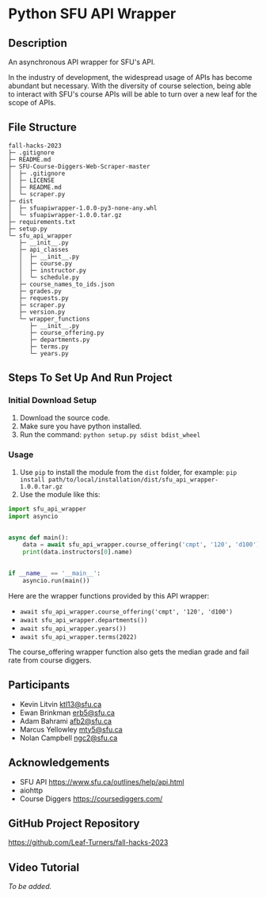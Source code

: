 # Python SFU API Wrapper

## Description

An asynchronous API wrapper for SFU's API.

In the industry of development, the widespread usage of APIs has become abundant but necessary. With the diversity of
course selection, being able to interact with SFU's course APIs will be able to turn over a new leaf for the scope of
APIs.

## File Structure
```
fall-hacks-2023
├─ .gitignore
├─ README.md
├─ SFU-Course-Diggers-Web-Scraper-master
│  ├─ .gitignore
│  ├─ LICENSE
│  ├─ README.md
│  └─ scraper.py
├─ dist
│  ├─ sfuapiwrapper-1.0.0-py3-none-any.whl
│  └─ sfuapiwrapper-1.0.0.tar.gz
├─ requirements.txt
├─ setup.py
└─ sfu_api_wrapper
   ├─ __init__.py
   ├─ api_classes
   │  ├─ __init__.py
   │  ├─ course.py
   │  ├─ instructor.py
   │  └─ schedule.py
   ├─ course_names_to_ids.json
   ├─ grades.py
   ├─ requests.py
   ├─ scraper.py
   ├─ version.py
   └─ wrapper_functions
      ├─ __init__.py
      ├─ course_offering.py
      ├─ departments.py
      ├─ terms.py
      └─ years.py

```

## Steps To Set Up And Run Project

### Initial Download Setup

1. Download the source code.
2. Make sure you have python installed.
3. Run the command: `python setup.py sdist bdist_wheel`

### Usage

1. Use `pip` to install the module from the `dist` folder, for example: `pip install path/to/local/installation/dist/sfu_api_wrapper-1.0.0.tar.gz`
2. Use the module like this:

```python
import sfu_api_wrapper
import asyncio


async def main():
    data = await sfu_api_wrapper.course_offering('cmpt', '120', 'd100')
    print(data.instructors[0].name)


if __name__ == '__main__':
    asyncio.run(main())
```

Here are the wrapper functions provided by this API wrapper:
- `await sfu_api_wrapper.course_offering('cmpt', '120', 'd100')`
- `await sfu_api_wrapper.departments())`
- `await sfu_api_wrapper.years())`
- `await sfu_api_wrapper.terms(2022)`

The course_offering wrapper function also gets the median grade and fail rate from course diggers.

## Participants
- Kevin Litvin ktl13@sfu.ca   
- Ewan Brinkman erb5@sfu.ca  
- Adam Bahrami afb2@sfu.ca  
- Marcus Yellowley mty5@sfu.ca  
- Nolan Campbell ngc2@sfu.ca

## Acknowledgements
- SFU API https://www.sfu.ca/outlines/help/api.html
- aiohttp
- Course Diggers https://coursediggers.com/

## GitHub Project Repository
https://github.com/Leaf-Turners/fall-hacks-2023

## Video Tutorial

_To be added._
